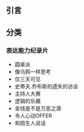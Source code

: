 ## 引言 


## 分类 
### 表达能力纪录片
- 圆桌派
- 像乌鸦一样思考  
- 仅三天可见  
- 史蒂夫.乔布斯的遗失的访谈  
- 主持人大赛  
- 逻辑的乐趣  
- 金钱是不是万恶之源  
- 令人心动OFFER  
- 和陌生人说话
